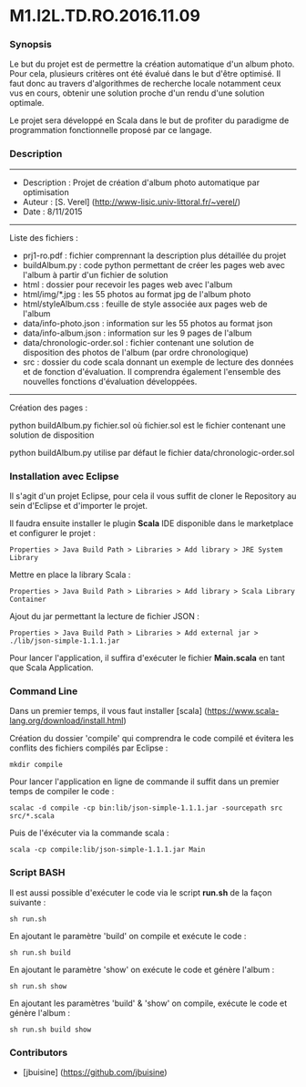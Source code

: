 # M1.I2L.TD.RO.2016.11.09

### Synopsis

Le but du projet est de permettre la création automatique d'un album photo. Pour cela, plusieurs critères ont été évalué dans le but d'être optimisé. Il faut donc au travers d'algorithmes de recherche locale notamment ceux vus en cours, obtenir une solution proche d'un rendu d'une solution optimale.

Le projet sera développé en Scala dans le but de profiter du paradigme de programmation fonctionnelle proposé par ce langage.

### Description

-------------------
* Description : Projet de création d'album photo automatique par optimisation
* Auteur      : [S. Verel] (http://www-lisic.univ-littoral.fr/~verel/)
* Date        : 8/11/2015


-------------------
Liste des fichiers :
- prj1-ro.pdf                 : fichier comprennant la description plus détaillée du projet
- buildAlbum.py               : code python permettant de créer les pages web avec l'album à partir d'un fichier de solution
- html                        : dossier pour recevoir les pages web avec l'album
- html/img/*.jpg              : les 55 photos au format jpg de l'album photo
- html/styleAlbum.css         : feuille de style associée aux pages web de l'album
- data/info-photo.json        : information sur les 55 photos au format json
- data/info-album.json        : information sur les 9 pages de l'album
- data/chronologic-order.sol  : fichier contenant une solution de disposition des photos de l'album (par ordre chronologique)
- src : dossier du code scala donnant un exemple de lecture des données et de fonction d'évaluation. Il comprendra également l'ensemble des nouvelles fonctions d'évaluation développées.


-------------------
Création des pages :

python buildAlbum.py fichier.sol
où fichier.sol est le fichier contenant une solution de disposition

python buildAlbum.py
utilise par défaut le fichier data/chronologic-order.sol


### Installation avec Eclipse

Il s'agit d'un projet Eclipse, pour cela il vous suffit de cloner le Repository au sein d'Eclipse et d'importer le projet.

Il faudra ensuite installer le plugin **Scala** IDE disponible dans le marketplace et configurer le projet :


```
Properties > Java Build Path > Libraries > Add library > JRE System Library
```

Mettre en place la library Scala :

```
Properties > Java Build Path > Libraries > Add library > Scala Library Container
```

Ajout du jar permettant la lecture de fichier JSON :

```
Properties > Java Build Path > Libraries > Add external jar > ./lib/json-simple-1.1.1.jar
```

Pour lancer l'application, il suffira d'exécuter le fichier **Main.scala** en tant que Scala Application.

### Command Line

Dans un premier temps, il vous faut installer [scala] (https://www.scala-lang.org/download/install.html)

Création du dossier 'compile' qui comprendra le code compilé et évitera les conflits des fichiers compilés par Eclipse :

```
mkdir compile
```

Pour lancer l'application en ligne de commande il suffit dans un premier temps de compiler le code :

```
scalac -d compile -cp bin:lib/json-simple-1.1.1.jar -sourcepath src src/*.scala
```

Puis de l'éxécuter via la commande scala :

```
scala -cp compile:lib/json-simple-1.1.1.jar Main
```

### Script BASH

Il est aussi possible d'exécuter le code via le script __run.sh__ de la façon suivante :

```
sh run.sh
```
En ajoutant le paramètre 'build' on compile et exécute le code :

```
sh run.sh build
```

En ajoutant le paramètre 'show' on exécute le code et génère l'album :

```
sh run.sh show
```

En ajoutant les paramètres 'build' & 'show' on compile, exécute le code et génère l'album :

```
sh run.sh build show
```

### Contributors

* [jbuisine] (https://github.com/jbuisine)
